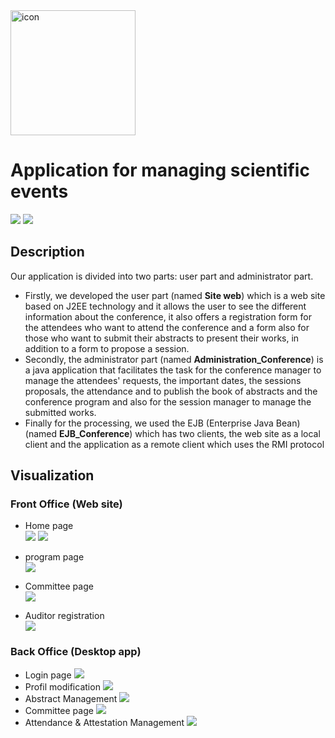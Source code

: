<img src="images/icon.jpeg" alt="icon" width="200"/>

# Application for managing scientific events

![](https://img.shields.io/badge/JEE-EJB-orange) ![](https://img.shields.io/badge/Java-Swing-orange)

## Description

Our application is divided into two parts: user part and administrator part.

- Firstly, we developed the user part (named **Site web**) which is a web site based on J2EE technology and it allows the user to see the different information about the conference, it also offers a registration form for the attendees who want to attend the conference and a form also for those who want to submit their abstracts to present their works, in addition to a form to propose a session.
- Secondly, the administrator part (named **Administration_Conference**) is a java application that facilitates the task for the conference manager to manage the attendees' requests, the important dates, the sessions proposals, the attendance and to publish the book of abstracts and the conference program and also for the session manager to manage the submitted works.
- Finally for the processing, we used the EJB (Enterprise Java Bean)(named **EJB_Conference**) which has two clients, the web site as a local client and the application as a remote client which uses the RMI protocol

## Visualization

### Front Office (Web site)

- Home page<br/>
  ![](images/1.png)
  ![](images/2.png)

- program page<br/>
  ![](images/3.png)

- Committee page<br/>
  ![](images/4.png)

- Auditor registration<br/>
  ![](images/5.png)

### Back Office (Desktop app)

- Login page
  ![](images/6.png)
- Profil modification
  ![](images/7.png)
- Abstract Management
  ![](images/8.png)
- Committee page
  ![](images/9.png)
- Attendance & Attestation Management
  ![](images/10.png)
